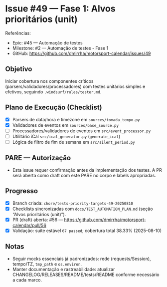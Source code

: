 # Issue #49 — Fase 1: Alvos prioritários (unit)

Referências:
- Epic: #45 — Automação de testes
- Milestone: #2 — Automação de testes - Fase 1
- GitHub: https://github.com/dmirrha/motorsport-calendar/issues/49

## Objetivo
Iniciar cobertura nos componentes críticos (parsers/validadores/processadores) com testes unitários simples e efetivos, seguindo `.windsurf/rules/tester.md`.

## Plano de Execução (Checklist)
- [x] Parsers de data/hora e timezone em `sources/tomada_tempo.py`
- [x] Validadores de eventos em `sources/base_source.py`
- [ ] Processadores/validadores de eventos em `src/event_processor.py`
- [ ] Utilitário iCal `src/ical_generator.py` (`generate_ical`)
- [ ] Lógica de filtro de fim de semana em `src/silent_period.py`

## PARE — Autorização
- Esta issue requer confirmação antes da implementação dos testes. A PR será aberta como draft com este PARE no corpo e labels apropriadas.

## Progresso
- [x] Branch criada: `chore/tests-priority-targets-49-20250810`
- [x] Checklists sincronizadas com `docs/TEST_AUTOMATION_PLAN.md` (seção “Alvos prioritários (unit)”).
- [x] PR (draft) aberta: #56 — https://github.com/dmirrha/motorsport-calendar/pull/56
 - [x] Validação: suíte estável `67 passed`; cobertura total 38.33% (2025-08-10)

## Notas
- Seguir mocks essenciais já padronizados: rede (requests/Session), tempo/TZ, `tmp_path` e `os.environ`.
- Manter documentação e rastreabilidade: atualizar CHANGELOG/RELEASES/README/tests/README conforme necessário a cada marco.
